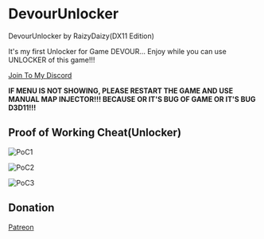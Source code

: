 # DevourUnlocker
DevourUnlocker by RaizyDaizy(DX11 Edition)

It's my first Unlocker for Game DEVOUR... Enjoy while you can use UNLOCKER of this game!!!

[Join To My Discord](https://discord.gg/F6nj6pjaJN)

**IF MENU IS NOT SHOWING, PLEASE RESTART THE GAME AND USE MANUAL MAP INJECTOR!!! BECAUSE OR IT'S BUG OF GAME OR IT'S BUG D3D11!!!**

## Proof of Working Cheat(Unlocker) 

![PoC1](https://user-images.githubusercontent.com/123252472/217494056-66cfedb6-9eae-4079-89fb-c84800c8d37a.png)

![PoC2](https://user-images.githubusercontent.com/123252472/217494117-5a2220d6-395e-4198-ac5a-e8a3bc5f4304.png)

![PoC3](https://user-images.githubusercontent.com/123252472/217494226-9b7cd73c-7087-47b0-8f85-a4b8a59a051d.png)

## Donation

[Patreon](https://patreon.com/raizydaizy)
